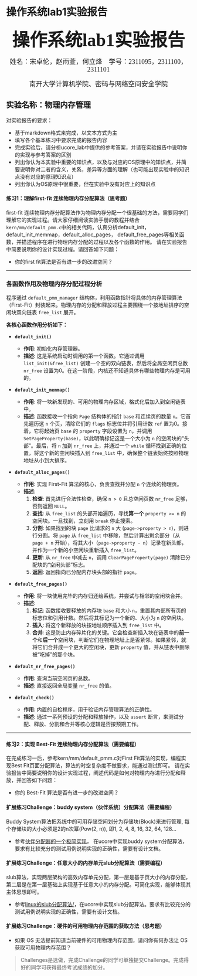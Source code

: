 # 操作系统lab1实验报告
<center><p><font face="黑体" size=7><b>操作系统lab1实验报告</b></font></p></center>
<center><p><font face="楷体" size=4>姓名：宋卓伦，赵雨萱，何立烽&nbsp;&nbsp;&nbsp;&nbsp;学号：2311095，2311100，2311101</font></p></center>
<center><p><font face="楷体" size=4>南开大学计算机学院、密码与网络空间安全学院</font></p></center>
<!-- <br> -->

## 实验名称：物理内存管理

对实验报告的要求：
 - 基于markdown格式来完成，以文本方式为主
 - 填写各个基本练习中要求完成的报告内容
 - 完成实验后，请分析ucore_lab中提供的参考答案，并请在实验报告中说明你的实现与参考答案的区别
 - 列出你认为本实验中重要的知识点，以及与对应的OS原理中的知识点，并简要说明你对二者的含义，关系，差异等方面的理解（也可能出现实验中的知识点没有对应的原理知识点）
 - 列出你认为OS原理中很重要，但在实验中没有对应上的知识点

#### 练习1：理解first-fit 连续物理内存分配算法（思考题）
first-fit 连续物理内存分配算法作为物理内存分配一个很基础的方法，需要同学们理解它的实现过程。请大家仔细阅读实验手册的教程并结合`kern/mm/default_pmm.c`中的相关代码，认真分析default_init，default_init_memmap，default_alloc_pages， default_free_pages等相关函数，并描述程序在进行物理内存分配的过程以及各个函数的作用。
请在实验报告中简要说明你的设计实现过程。请回答如下问题：
- 你的first fit算法是否有进一步的改进空间？

---

### 各函数作用及物理内存分配过程分析

程序通过 `default_pmm_manager` 结构体，利用函数指针将具体的内存管理算法（First-Fit）封装起来。物理内存的分配和释放过程主要围绕一个按地址排序的空闲块双向链表 `free_list` 展开。

**各核心函数作用分析如下：**

* **`default_init()`**
    * **作用**: 初始化内存管理器。
    * **描述**: 这是系统启动时调用的第一个函数。它通过调用 `list_init(&free_list)` 创建一个空的双向链表，然后将全局空闲页总数 `nr_free` 设置为0。在这一阶段，内核还不知道具体有哪些物理内存是可用的。

* **`default_init_memmap()`**
    * **作用**: 将一块新发现的、可用的物理内存区域，格式化后加入到空闲链表中。
    * **描述**: 函数接收一个指向 `Page` 结构体的指针 `base` 和连续页的数量 `n`。它首先遍历这 `n` 个页，清除它们的 `flags` 标志位并将引用计数 `ref` 置为0。接着，它将起始页 `base` 的 `property` 字段设置为 `n`，并调用 `SetPageProperty(base)`，以此明确标记这是一个大小为 `n` 的空闲块的“头部”。最后，将 `n` 加到 `nr_free` 上，并通过一个 `while` 循环找到正确的位置，将这个新的空闲块插入到 `free_list` 中，确保整个链表始终按照物理地址从小到大排序。

* **`default_alloc_pages()`**
    * **作用**: 实现 First-Fit 算法的核心，负责查找并分配 `n` 个连续的物理页。
    * **描述**:
        1.  **检查**: 首先进行合法性检查，确保 `n > 0` 且总空闲页数 `nr_free` 足够，否则返回 `NULL`。
        2.  **查找**: 从 `free_list` 的头部开始遍历，寻找**第一个** `property >= n` 的空闲块。一旦找到，立刻用 `break` 停止搜索。
        3.  **分割**: 如果找到的块 `page` 比请求的 `n` 大 (`page->property > n`)，则进行分割。将 `page` 从 `free_list` 中移除，然后计算出剩余部分（从 `page + n` 开始），将其大小（`page->property - n`）记录在新头部，并作为一个新的小空闲块重新插入 `free_list`。
        4.  **更新**: 从 `nr_free` 中减去 `n`，调用 `ClearPageProperty(page)` 清除已分配块的“空闲头部”标志。
        5.  **返回**: 返回指向已分配内存块头部的指针 `page`。

* **`default_free_pages()`**
    * **作用**: 将一块使用完毕的内存归还给系统，并尝试与相邻的空闲块合并。
    * **描述**:
        1.  **标记**: 函数接收要释放的内存块 `base` 和大小 `n`，重置其内部所有页的标志位和引用计数。然后将其标记为一个新的、大小为 `n` 的空闲块。
        2.  **插入**: 将这个新释放的块按地址顺序插入到 `free_list` 中。
        3.  **合并**: 这是防止内存碎片化的关键。它会检查新插入块在链表中的**前一个**和**后一个**空闲块，判断它们在物理地址上是否紧邻。如果紧邻，就将它们合并成一个更大的空闲块，更新 `property` 值，并从链表中删除被“吃掉”的那个块。

* **`default_nr_free_pages()`**
    * **作用**: 查询当前空闲页的总数。
    * **描述**: 直接返回全局变量 `nr_free` 的值。

* **`default_check()`**
    * **作用**: 内置的自检程序，用于验证内存管理算法的正确性。
    * **描述**: 通过一系列预设的分配和释放操作，以及 `assert` 断言，来测试分配、释放、分割和合并等核心逻辑是否按预期工作。

---

#### 练习2：实现 Best-Fit 连续物理内存分配算法（需要编程）
在完成练习一后，参考kern/mm/default_pmm.c对First Fit算法的实现，编程实现Best Fit页面分配算法，算法的时空复杂度不做要求，能通过测试即可。
请在实验报告中简要说明你的设计实现过程，阐述代码是如何对物理内存进行分配和释放，并回答如下问题：
- 你的 Best-Fit 算法是否有进一步的改进空间？

#### 扩展练习Challenge：buddy system（伙伴系统）分配算法（需要编程）

Buddy System算法把系统中的可用存储空间划分为存储块(Block)来进行管理, 每个存储块的大小必须是2的n次幂(Pow(2, n)), 即1, 2, 4, 8, 16, 32, 64, 128...

 -  参考[伙伴分配器的一个极简实现](http://coolshell.cn/articles/10427.html)， 在ucore中实现buddy system分配算法，要求有比较充分的测试用例说明实现的正确性，需要有设计文档。
 
#### 扩展练习Challenge：任意大小的内存单元slub分配算法（需要编程）

slub算法，实现两层架构的高效内存单元分配，第一层是基于页大小的内存分配，第二层是在第一层基础上实现基于任意大小的内存分配。可简化实现，能够体现其主体思想即可。

 - 参考[linux的slub分配算法/](http://www.ibm.com/developerworks/cn/linux/l-cn-slub/)，在ucore中实现slub分配算法。要求有比较充分的测试用例说明实现的正确性，需要有设计文档。

#### 扩展练习Challenge：硬件的可用物理内存范围的获取方法（思考题）
  - 如果 OS 无法提前知道当前硬件的可用物理内存范围，请问你有何办法让 OS 获取可用物理内存范围？


> Challenges是选做，完成Challenge的同学可单独提交Challenge。完成得好的同学可获得最终考试成绩的加分。